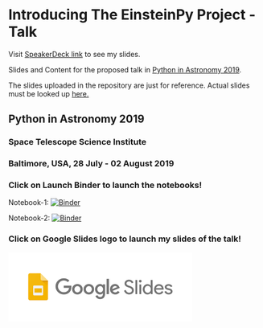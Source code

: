 # Introducing The EinsteinPy Project -Talk

Visit [SpeakerDeck link]() to see my slides.

Slides and Content for the proposed talk in [Python in Astronomy 2019](http://openastronomy.org/pyastro/2019/).

The slides uploaded in the repository are just for reference. Actual slides must be looked up [here.](https://docs.google.com/presentation/d/1p1JLJzvsio8TsTMag4GCR5P-GHZNAeoUqZMVZaF60-k/edit?usp=sharing)

## Python in Astronomy 2019
### Space Telescope Science Institute
### Baltimore, USA, 28 July - 02 August 2019

### Click on Launch Binder to launch the notebooks!
Notebook-1: [![Binder](https://mybinder.org/badge_logo.svg)](https://mybinder.org/v2/gh/shreyasbapat/Introducing_The_EinsteinPy_Project-Talk/master?filepath=Advancement-Perihelion.ipynb)

Notebook-2: [![Binder](https://mybinder.org/badge_logo.svg)](https://mybinder.org/v2/gh/shreyasbapat/Introducing_The_EinsteinPy_Project-Talk/master?filepath=Analysing_Earth_using_EinsteinPy!.ipynb)

### Click on Google Slides logo to launch my slides of the talk!
[![Google Slides](download.png)](
https://docs.google.com/presentation/d/1p1JLJzvsio8TsTMag4GCR5P-GHZNAeoUqZMVZaF60-k/edit?usp=sharing)
